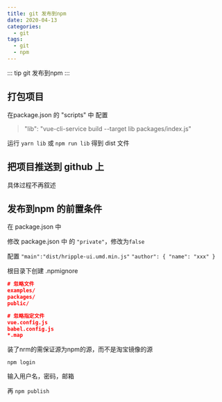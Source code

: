 ```yaml
---
title: git 发布到npm
date: 2020-04-13
categories:
  - git
tags:
  - git
  - npm
---
```


::: tip
git 发布到npm
:::

<!-- more -->

## 打包项目

在package.json 的 "scripts" 中 配置

> "lib": "vue-cli-service build --target lib packages/index.js"

运行 `yarn lib` 或 `npm run lib` 得到 dist 文件

## 把项目推送到 github 上

具体过程不再叙述

## 发布到npm 的前置条件

在 package.json 中  

修改 package.json 中 的 `"private"`，修改为`false`  

配置 
`"main":"dist/hripple-ui.umd.min.js"`
`"author": { "name": "xxx" }`

根目录下创建 .npmignore

```json
# 忽略文件
examples/
packages/
public/

# 忽略指定文件
vue.config.js
babel.config.js
*.map
```

装了nrm的需保证源为npm的源，而不是淘宝镜像的源

`npm login`

输入用户名，密码，邮箱

再 `npm publish`
